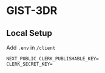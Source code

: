 # GIST-3DR
## Local Setup
Add `.env` in `/client`
```
NEXT_PUBLIC_CLERK_PUBLISHABLE_KEY=
CLERK_SECRET_KEY=
```